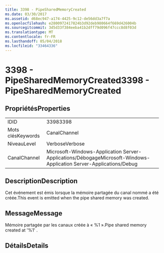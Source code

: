 ```yaml
---
title: 3398 - PipeSharedMemoryCreated
ms.date: 03/30/2017
ms.assetid: d68ec947-a174-4425-9c12-de56dd3a7f7a
ms.openlocfilehash: e2800972417824b3d92deb980664f669d426004b
ms.sourcegitcommit: 3d5d33f384eeba41b2dff79d096f47ccc8d8f03d
ms.translationtype: MT
ms.contentlocale: fr-FR
ms.lasthandoff: 05/04/2018
ms.locfileid: "33464336"
---
```

# <a name="3398---pipesharedmemorycreated"></a><span data-ttu-id="4e2a3-102">3398 - PipeSharedMemoryCreated</span><span class="sxs-lookup"><span data-stu-id="4e2a3-102">3398 - PipeSharedMemoryCreated</span></span>
## <a name="properties"></a><span data-ttu-id="4e2a3-103">Propriétés</span><span class="sxs-lookup"><span data-stu-id="4e2a3-103">Properties</span></span>  
  
|||  
|-|-|  
|<span data-ttu-id="4e2a3-104">ID</span><span class="sxs-lookup"><span data-stu-id="4e2a3-104">ID</span></span>|<span data-ttu-id="4e2a3-105">3398</span><span class="sxs-lookup"><span data-stu-id="4e2a3-105">3398</span></span>|  
|<span data-ttu-id="4e2a3-106">Mots clés</span><span class="sxs-lookup"><span data-stu-id="4e2a3-106">Keywords</span></span>|<span data-ttu-id="4e2a3-107">Canal</span><span class="sxs-lookup"><span data-stu-id="4e2a3-107">Channel</span></span>|  
|<span data-ttu-id="4e2a3-108">Niveau</span><span class="sxs-lookup"><span data-stu-id="4e2a3-108">Level</span></span>|<span data-ttu-id="4e2a3-109">Verbose</span><span class="sxs-lookup"><span data-stu-id="4e2a3-109">Verbose</span></span>|  
|<span data-ttu-id="4e2a3-110">Canal</span><span class="sxs-lookup"><span data-stu-id="4e2a3-110">Channel</span></span>|<span data-ttu-id="4e2a3-111">Microsoft-Windows-Application Server-Applications/Débogage</span><span class="sxs-lookup"><span data-stu-id="4e2a3-111">Microsoft-Windows-Application Server-Applications/Debug</span></span>|  
  
## <a name="description"></a><span data-ttu-id="4e2a3-112">Description</span><span class="sxs-lookup"><span data-stu-id="4e2a3-112">Description</span></span>  
 <span data-ttu-id="4e2a3-113">Cet événement est émis lorsque la mémoire partagée du canal nommé a été créée.</span><span class="sxs-lookup"><span data-stu-id="4e2a3-113">This event is emitted when the pipe shared memory was created.</span></span>  
  
## <a name="message"></a><span data-ttu-id="4e2a3-114">Message</span><span class="sxs-lookup"><span data-stu-id="4e2a3-114">Message</span></span>  
 <span data-ttu-id="4e2a3-115">Mémoire partagée par les canaux créée à « %1 ».</span><span class="sxs-lookup"><span data-stu-id="4e2a3-115">Pipe shared memory created at '%1' .</span></span>  
  
## <a name="details"></a><span data-ttu-id="4e2a3-116">Détails</span><span class="sxs-lookup"><span data-stu-id="4e2a3-116">Details</span></span>
